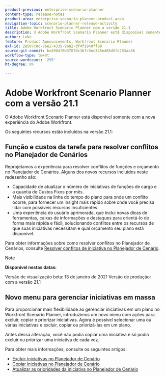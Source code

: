 ```yaml
---
product-previous: enterprise-scenario-planner
content-type: release-notes
product-area: enterprise-scenario-planner-product-area
navigation-topic: scenario-planner-release-activity
title: Adobe Workfront Scenario Planner com a versão 21.1
description: O Adobe Workfront Scenario Planner está disponível somente com a nova experiência do Adobe Workfront.
author: Luke
feature: Product Announcements, Workfront Scenario Planner
exl-id: 2e507c0c-76e2-4335-9682-df4f1940ff88
source-git-commit: be4904f0b37870c1bfc8ec345e468d5fc283aa36
workflow-type: tm+mt
source-wordcount: '295'
ht-degree: 0%

---
```


# Adobe Workfront Scenario Planner com a versão 21.1

O Adobe Workfront Scenario Planner está disponível somente com a nova experiência do Adobe Workfront.

Os seguintes recursos estão incluídos na versão 21.1:

## Função e custos da tarefa para resolver conflitos no Planejador de Cenários

Reprojetamos a experiência para resolver conflitos de funções e orçamento no Planejador de Cenários. Alguns dos novos recursos incluídos neste redesenho são:

* Capacidade de atualizar o número de iniciativas de funções de cargo e a quantia de Custos Fixos por mês.
* Mais visibilidade na linha do tempo do plano para onde um conflito ocorre, para fornecer um insight mais rápido sobre onde você precisa lidar com possíveis recursos insuficientes.
* Uma experiência do usuário aprimorada, que inclui novas dicas de ferramentas, caixas de informações e destaques para orientá-lo de forma mais rápida e fácil, solucionando conflitos entre os recursos de que suas iniciativas necessitam e qual orçamento seu plano está disponível.

Para obter informações sobre como resolver conflitos no Planejador de Cenários, consulte [Resolver conflitos de iniciativa no Planejador de Cenário](../../../scenario-planner/resolve-conflicts-in-sp.md).

>[!NOTE]
>
>**Disponível nestas datas:**
>
>Versão de visualização beta: 13 de janeiro de 2021
Versão de produção: com a versão 21.1

## Novo menu para gerenciar iniciativas em massa

Para proporcionar mais flexibilidade ao gerenciar iniciativas em um plano no Workfront Scenario Planner, introduzimos um novo menu com ações para excluir, copiar e priorizar iniciativas. Agora é possível selecionar uma ou várias iniciativas e excluir, copiar ou priorizá-las em um plano.

Antes dessa alteração, você não podia copiar uma iniciativa e só podia excluir ou priorizar uma iniciativa de cada vez.

Para obter mais informações, consulte os seguintes artigos:

* [Excluir iniciativas no Planejador de Cenário](../../../scenario-planner/delete-initiatives.md)
* [Copiar iniciativas no Planejador de Cenário](../../../scenario-planner/copy-initiatives.md)
* [Atualizar as prioridades da iniciativa no Planejador de Cenário](../../../scenario-planner/prioritize-initiatives.md)

